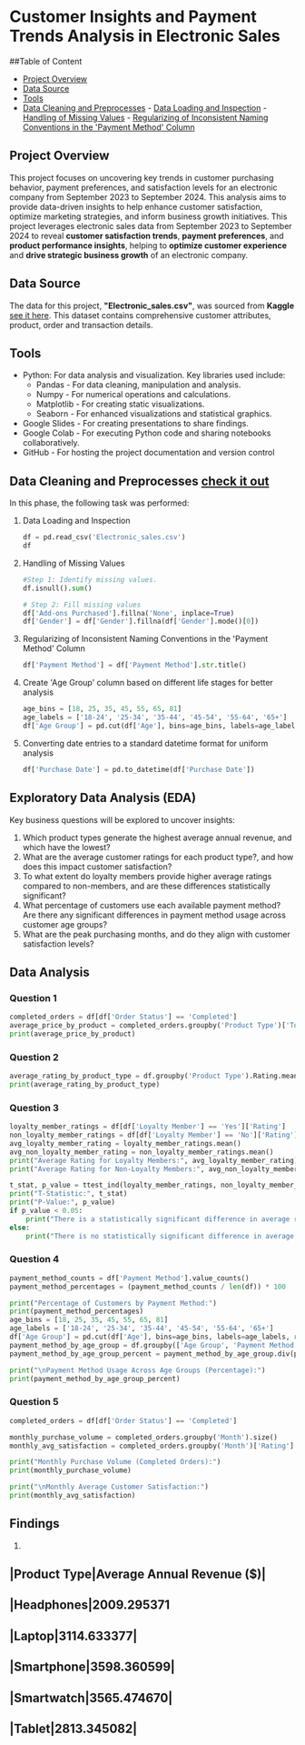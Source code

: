 # Customer Insights and Payment Trends Analysis in Electronic Sales

##Table of Content
- [Project Overview](#project-overview)
- [Data Source](#data-source)
- [Tools](#tools)
- [Data Cleaning and Preprocesses](#data-cleaning-and-preprocesses)
      - [Data Loading and Inspection](#data-loading-and-inspection)
      - [Handling of  Missing Values](#handling-of-missing-values)
      - [Regularizing of Inconsistent Naming Conventions in the 'Payment Method' Column](#regularizing-of-inconsistent-naming-conventions-in-the-'payment-method'-column)

## Project Overview

This project focuses on uncovering key trends in customer purchasing behavior, payment preferences, and satisfaction levels for an electronic company from September 2023 to September 2024. This analysis aims to provide data-driven insights to help enhance customer satisfaction, optimize marketing strategies, and inform business growth initiatives.
This project leverages electronic sales data from September 2023 to September 2024 to reveal **customer satisfaction trends**, **payment preferences**, and **product performance insights**, helping to **optimize customer experience** and **drive strategic business growth** of an electronic company.

## Data Source

The data for this project, **"Electronic_sales.csv"**, was sourced from **Kaggle** [see it here](https://www.kaggle.com/datasets/cameronseamons/electronic-sales-sep2023-sep2024). 
This dataset contains comprehensive customer attributes, product, order and transaction details.

## Tools
- Python: For data analysis and visualization.
      Key libraries used include:
    - Pandas - For data cleaning, manipulation and analysis.
    - Numpy -  For numerical operations and calculations.
    - Matplotlib - For creating static visualizations.
    - Seaborn - For enhanced visualizations and statistical graphics.
- Google Slides -  For creating presentations to share findings.
- Google Colab - For executing Python code and sharing notebooks collaboratively.
- GitHub - For hosting the project documentation and version control

## Data Cleaning and Preprocesses [check it out](https://colab.research.google.com/drive/1Rk3fFlJWbC0tKCgyFpSJwqOTqGoGVxXs?usp=sharing)
In this phase, the following task was performed:
1. Data Loading and Inspection
   ```python
   df = pd.read_csv('Electronic_sales.csv')
   df
   ```
2. Handling of  Missing Values
   ```python
   #Step 1: Identify missing values.
   df.isnull().sum()

   # Step 2: Fill missing values
   df['Add-ons Purchased'].fillna('None', inplace=True)
   df['Gender'] = df['Gender'].fillna(df['Gender'].mode()[0])
   ```
3. Regularizing of Inconsistent Naming Conventions in the 'Payment Method' Column
   ```python
   df['Payment Method'] = df['Payment Method'].str.title()
   ```
   
4. Create 'Age Group' column based on different life stages for better analysis
   ```python
   age_bins = [18, 25, 35, 45, 55, 65, 81]
   age_labels = ['18-24', '25-34', '35-44', '45-54', '55-64', '65+']
   df['Age Group'] = pd.cut(df['Age'], bins=age_bins, labels=age_labels, right=False)
   ```
   
5. Converting date entries to a standard datetime format for uniform analysis
   ```python
   df['Purchase Date'] = pd.to_datetime(df['Purchase Date'])
   ```

## Exploratory Data Analysis (EDA)
Key business questions will be explored to uncover insights:
1. Which product types generate the highest average annual revenue, and which have the lowest?
2. What are the average customer ratings for each product type?, and how does this impact customer satisfaction?
3. To what extent do loyalty members provide higher average ratings compared to non-members, and are these differences statistically significant?
4. What percentage of customers use each available payment method? Are there any significant differences in payment method usage across customer age groups?
5. What are the peak purchasing months, and do they align with customer satisfaction levels?

## Data Analysis
### Question 1

```python
completed_orders = df[df['Order Status'] == 'Completed']
average_price_by_product = completed_orders.groupby('Product Type')['Total Price'].mean()
print(average_price_by_product)
```
### Question 2

```python
average_rating_by_product_type = df.groupby('Product Type').Rating.mean()
print(average_rating_by_product_type)
```
### Question 3

```python
loyalty_member_ratings = df[df['Loyalty Member'] == 'Yes']['Rating']
non_loyalty_member_ratings = df[df['Loyalty Member'] == 'No']['Rating']
avg_loyalty_member_rating = loyalty_member_ratings.mean()
avg_non_loyalty_member_rating = non_loyalty_member_ratings.mean()
print("Average Rating for Loyalty Members:", avg_loyalty_member_rating)
print("Average Rating for Non-Loyalty Members:", avg_non_loyalty_member_rating)

t_stat, p_value = ttest_ind(loyalty_member_ratings, non_loyalty_member_ratings, equal_var=False)
print("T-Statistic:", t_stat)
print("P-Value:", p_value)
if p_value < 0.05:
    print("There is a statistically significant difference in average ratings between loyalty members and non-members.")
else:
    print("There is no statistically significant difference in average ratings between loyalty members and non-members.")
```
### Question 4

```python
payment_method_counts = df['Payment Method'].value_counts()
payment_method_percentages = (payment_method_counts / len(df)) * 100

print("Percentage of Customers by Payment Method:")
print(payment_method_percentages)
age_bins = [18, 25, 35, 45, 55, 65, 81]
age_labels = ['18-24', '25-34', '35-44', '45-54', '55-64', '65+']
df['Age Group'] = pd.cut(df['Age'], bins=age_bins, labels=age_labels, right=False)
payment_method_by_age_group = df.groupby(['Age Group', 'Payment Method']).size().unstack().fillna(0)
payment_method_by_age_group_percent = payment_method_by_age_group.div(payment_method_by_age_group.sum(axis=1), axis=0) * 100

print("\nPayment Method Usage Across Age Groups (Percentage):")
print(payment_method_by_age_group_percent)
```
### Question 5

```python
completed_orders = df[df['Order Status'] == 'Completed']

monthly_purchase_volume = completed_orders.groupby('Month').size()
monthly_avg_satisfaction = completed_orders.groupby('Month')['Rating'].mean()

print("Monthly Purchase Volume (Completed Orders):")
print(monthly_purchase_volume)

print("\nMonthly Average Customer Satisfaction:")
print(monthly_avg_satisfaction)
```
## Findings
1.
|Product Type|Average Annual Revenue ($)|
---
|Headphones|2009.295371
---
|Laptop|3114.633377|
---
|Smartphone|3598.360599|
---
|Smartwatch|3565.474670|
---
|Tablet|2813.345082|
---
